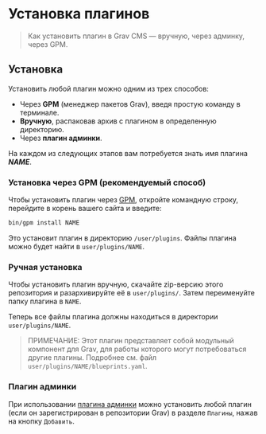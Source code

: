 # Установка плагинов

> Как установить плагин в Grav CMS — вручную, через админку, через GPM.

## Установка

Установить любой плагин можно одним из трех способов:

- Через **GPM** (менеджер пакетов Grav), введя простую команду в терминале.
- **Вручную**, распаковав архив с плагином в определенную директорию.
- Через **плагин админки**.

На каждом из следующих этапов вам потребуется знать имя плагина **_NAME_**.

### Установка через GPM (рекомендуемый способ)

Чтобы установить плагин через [GPM](/07.cli-console/04.grav-cli-gpm/index), откройте командную строку, перейдите в корень вашего сайта и введите:

```bash
bin/gpm install NAME
```

Это установит плагин в директорию `/user/plugins`. Файлы плагина можно будет найти в `user/plugins/NAME`.

### Ручная установка

Чтобы установить плагин вручную, скачайте zip-версию этого репозитория и разархивируйте её в `user/plugins/`. Затем переименуйте папку плагина в `NAME`.

Теперь все файлы плагина должны находиться в директории `user/plugins/NAME`.

> ПРИМЕЧАНИЕ: Этот плагин представляет собой модульный компонент для Grav, для работы которого могут потребоваться другие плагины. Подробнее см. файл `user/plugins/NAME/blueprints.yaml`.

### Плагин админки

При использовании [плагина админки](https://github.com/getgrav/grav-plugin-admin) можно установить любой плагин (если он зарегистрирован в репозитории Grav) в разделе `Плагины`, нажав на кнопку `Добавить`.
